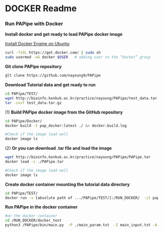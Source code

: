 # DOCKER Readme

### Run PAPipe with Docker

**Install docker and get ready to load PAPipe docker image**

[Install Docker Engine on Ubuntu](https://docs.docker.com/engine/install/ubuntu/)

```bash
curl -fsSL https://get.docker.com/ | sudo sh
sudo usermod -aG docker $USER 	# adding user to the “docker” group
```

**Git clone PAPipe repository**

```bash
glt clone https://github.com/nayoung9/PAPipe
```

**Download Tutorial data and get ready to run** 

```bash
cd PAPipe/TEST/
wget http://bioinfo.konkuk.ac.kr/practice/nayoung/PAPipe/test_data.tar.gz
tar -zxvf test_data.tar.gz
```

(1) **Build PAPipe docker image from the GitHub repository**

```bash
cd PAPipe/Docker/
docker build -t pap_docker:latest ./ &> docker.build.log

#Check if the image load well 
docker image ls 
```

(2) **Or you can download .tar file and load the image** 

```bash
wget http://bioinfo.konkuk.ac.kr/practice/nayoung/PAPipe/PAPipe.tar
docker load -i ./PAPipe.tar

#Check if the image load well 
docker image ls 
```

**Create docker container mounting the tutorial data directory** 

```bash
cd PAPipe/TEST/
docker run -v [absolute path of .../PAPipe/TEST/]:/RUN_DOCKER/  -it pap_docker:latest
```

**Run PAPipe in the docker container** 

```bash
#on the docker container
cd /RUN_DOCKER/docker_test
python3 /PAPipe/bin/main.py  -P ./main_param.txt  -I main_input.txt -A main_sample.txt &> log
```

